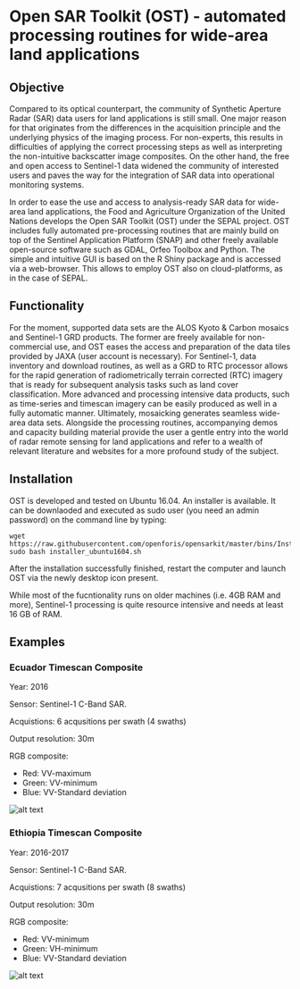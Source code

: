 # Open SAR Toolkit (OST) - automated processing routines for wide-area land applications

## Objective 

Compared to its optical counterpart, the community of Synthetic Aperture Radar (SAR) data users for land applications is still small. One major reason for that originates from the differences in the acquisition principle and the underlying physics of the imaging process. For non-experts, this results in difficulties of applying the correct processing steps as well as interpreting the non-intuitive backscatter image composites. On the other hand, the free and open access to Sentinel-1 data widened the community of interested users and paves the way for the integration of SAR data into operational monitoring systems.

In order to ease the use and access to analysis-ready SAR data for wide-area land applications, the Food and Agriculture Organization of the United Nations develops the Open SAR Toolkit (OST) under the SEPAL project. OST includes fully automated pre-processing routines that are mainly build on top of the Sentinel Application Platform (SNAP) and other freely available open-source software such as GDAL, Orfeo Toolbox and Python. The simple and intuitive GUI is based on the R Shiny package and is accessed via a web-browser. This allows to employ OST also on cloud-platforms, as in the case of SEPAL.

## Functionality

For the moment, supported data sets are the ALOS Kyoto & Carbon mosaics and Sentinel-1 GRD products. The former are freely available for non-commercial use, and OST eases the access and preparation of the data tiles provided by JAXA (user account is necessary). For Sentinel-1, data inventory and download routines, as well as a GRD to RTC processor allows for the rapid generation of radiometrically terrain corrected (RTC) imagery that is ready for subsequent analysis tasks such as land cover classification. More advanced and processing intensive data products, such as time-series and timescan imagery can be easily produced as well in a fully automatic manner. Ultimately, mosaicking generates seamless wide-area data sets. Alongside the processing routines, accompanying demos and capacity building material provide the user a gentle entry into the world of radar remote sensing for land applications and refer to a wealth of relevant literature and websites for a more profound study of the subject.

## Installation

OST is developed and tested on Ubuntu 16.04. An installer is available. 
It can be downlaoded and executed as sudo user (you need an admin password) on the command line by typing:
```
wget https://raw.githubusercontent.com/openforis/opensarkit/master/bins/Install_OST/installer_ubuntu1604.sh
sudo bash installer_ubuntu1604.sh
```
After the installation successfully finished, restart the computer and launch OST via the newly desktop icon present. 

While most of the fucntionality runs on older machines (i.e. 4GB RAM and more), Sentinel-1 processing is quite resource intensive and needs at least 16 GB of RAM. 

## Examples

### Ecuador Timescan Composite

Year: 2016

Sensor: Sentinel-1 C-Band SAR.

Acquistions: 6 acqusitions per swath (4 swaths)

Output resolution: 30m

RGB composite: 
  - Red: VV-maximum
  - Green: VV-minimum
  - Blue: VV-Standard deviation

![alt text](https://github.com/openforis/opensarkit/raw/master/shiny/www/ecuador_VV_max_min_std.png)

### Ethiopia Timescan Composite

Year: 2016-2017

Sensor: Sentinel-1 C-Band SAR.

Acquistions: 7 acqusitions per swath (8 swaths)

Output resolution: 30m

RGB composite: 
  - Red: VV-minimum
  - Green: VH-minimum
  - Blue: VV-Standard deviation

![alt text](https://github.com/openforis/opensarkit/raw/master/shiny/www/eth_vvvh_ts.jpeg)


